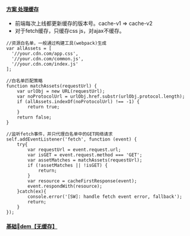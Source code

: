 #### [方案 处理缓存](https://foio.github.io/service-worker-cache/)
- 前端每次上线都更新缓存的版本号。cache-v1 =>  cache-v2
- 对于fetch缓存，只缓存css js，对ajax不缓存。

```
//资源白名单，一般通过构建工具(webpack)生成
var allAssets = [
  '//your.cdn.com/app.css',
  '//your.cdn.com/common.js',
  '//your.cdn.com/index.js'
];

//白名单匹配策略
function matchAssets(requestUrl) {
    var urlObj = new URL(requestUrl);
    var noProtocolUrl = urlObj.href.substr(urlObj.protocol.length);
    if (allAssets.indexOf(noProtocolUrl) !== -1) {
        return true;
    }
    return false;
}

//监听fetch事件，并只代理白名单中的GET网络请求
self.addEventListener('fetch', function (event) {
    try{
        var requestUrl = event.request.url;
        var isGET = event.request.method === 'GET';
        var assetMatches = matchAssets(requestUrl);
        if (!assetMatches || !isGET) {
            return;
        }
        var resource = cacheFirstResponse(event);
        event.respondWith(resource);
    }catch(ex){
        console.error('[SW]: handle fetch event error, fallback');
        return;
    }
});
```

#### [基础dem【无缓存】](https://github.com/selfRepositoryAll/pwa)